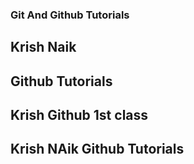 ### Git And Github Tutorials

## Krish Naik

## Github Tutorials

## Krish Github 1st class
## Krish NAik Github Tutorials
